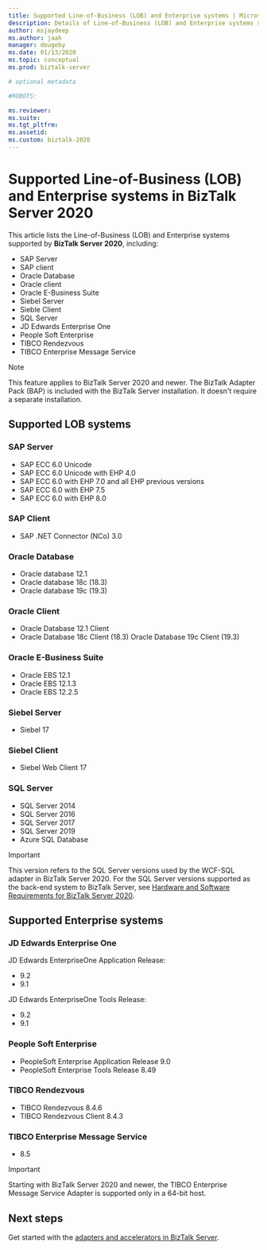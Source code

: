 ```yaml
---
title: Supported Line-of-Business (LOB) and Enterprise systems | Microsoft Docs
description: Details of Line-of-Business (LOB) and Enterprise systems supported by BizTalk Server 2020
author: msjaydeep
ms.author: jaah
manager: dougeby
ms.date: 01/13/2020
ms.topic: conceptual
ms.prod: biztalk-server

# optional metadata

#ROBOTS:

ms.reviewer: 
ms.suite:
ms.tgt_pltfrm:
ms.assetid: 
ms.custom: biztalk-2020
---
```


# Supported Line-of-Business (LOB) and Enterprise systems in BizTalk Server 2020

This article lists the Line-of-Business (LOB) and Enterprise systems supported by **BizTalk Server 2020**, including:

- SAP Server
- SAP client
- Oracle Database
- Oracle client
- Oracle E-Business Suite
- Siebel Server
- Sieble Client
- SQL Server
- JD Edwards Enterprise One
- People Soft Enterprise
- TIBCO Rendezvous
- TIBCO Enterprise Message Service

> [!NOTE]
> This feature applies to BizTalk Server 2020 and newer. The BizTalk Adapter Pack (BAP) is included with the BizTalk Server installation. It doesn't require a separate installation.

## Supported LOB systems

### SAP Server

- SAP ECC 6.0 Unicode
- SAP ECC 6.0 Unicode with EHP 4.0
- SAP ECC 6.0 with EHP 7.0 and all EHP previous versions
- SAP ECC 6.0 with EHP 7.5
- SAP ECC 6.0 with EHP 8.0

### SAP Client

- SAP .NET Connector (NCo) 3.0

### Oracle Database

- Oracle database 12.1
- Oracle database 18c (18.3)
- Oracle database 19c (19.3)

### Oracle Client

- Oracle Database 12.1 Client
- Oracle Database 18c Client (18.3)
Oracle Database 19c Client (19.3)

### Oracle E-Business Suite

- Oracle EBS 12.1
- Oracle EBS 12.1.3
- Oracle EBS 12.2.5

### Siebel Server

- Siebel 17

### Siebel Client

- Siebel Web Client 17

### SQL Server

- SQL Server 2014
- SQL Server 2016
- SQL Server 2017
- SQL Server 2019
- Azure SQL Database

> [!IMPORTANT]
> This version refers to the SQL Server versions used by the WCF-SQL adapter in BizTalk Server 2020. For the SQL Server versions supported as the back-end system to BizTalk Server, see [Hardware and Software Requirements for BizTalk Server 2020](../install-and-config-guides/hardware-and-software-requirements-for-biztalk-server-2020.md).

## Supported Enterprise systems

### JD Edwards Enterprise One

JD Edwards EnterpriseOne Application Release:

- 9.2
- 9.1

JD Edwards EnterpriseOne Tools Release:

- 9.2
- 9.1

### People Soft Enterprise

- PeopleSoft Enterprise Application Release 9.0
- PeopleSoft Enterprise Tools Release 8.49

### TIBCO Rendezvous

- TIBCO Rendezvous 8.4.6
- TIBCO Rendezvous Client 8.4.3

### TIBCO Enterprise Message Service

- 8.5

> [!IMPORTANT]
> Starting with BizTalk Server 2020 and newer, the TIBCO Enterprise Message Service Adapter is supported only in a 64-bit host.

## Next steps

Get started with the [adapters and accelerators in BizTalk Server](../adapters-and-accelerators/adapters-and-accelerators-in-biztalk-server.md).
